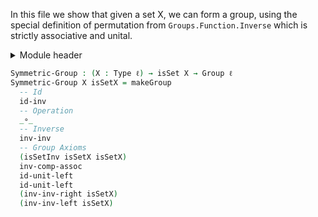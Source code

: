 In this file we show that given a set X, we can form a group, using the special definition of permutation from `Groups.Function.Inverse` which is strictly associative and unital.

<details>
<summary>Module header</summary>

```agda
{-# OPTIONS --safe --cubical #-}

module Groups.Symmetric where

open import Cubical.Foundations.Prelude
open import Cubical.Algebra.Group
open import Groups.Function.Inverse

private
  variable
    ℓ ℓ′ : Level
```

</details>

```agda
Symmetric-Group : (X : Type ℓ) → isSet X → Group ℓ
Symmetric-Group X isSetX = makeGroup
  -- Id
  id-inv
  -- Operation
  _∘_
  -- Inverse
  inv-inv
  -- Group Axioms
  (isSetInv isSetX isSetX)
  inv-comp-assoc
  id-unit-left
  id-unit-left
  (inv-inv-right isSetX)
  (inv-inv-left isSetX)
```
